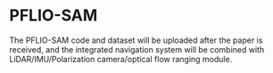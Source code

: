 # PFLIO-SAM
The PFLIO-SAM code and dataset will be uploaded after the paper is received, and the integrated navigation system will be combined with LiDAR/IMU/Polarization camera/optical flow ranging module.
